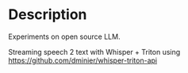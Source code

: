# Description

Experiments on open source LLM.

Streaming speech 2 text with Whisper + Triton using https://github.com/dminier/whisper-triton-api